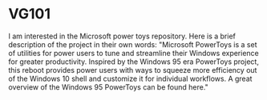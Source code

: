 # VG101
I am interested in the Microsoft power toys repository. Here is a brief description of the project in their own words: 
"Microsoft PowerToys is a set of utilities for power users to tune and streamline their Windows experience for greater productivity. Inspired by the Windows 95 era PowerToys project, this reboot provides power users with ways to squeeze more efficiency out of the Windows 10 shell and customize it for individual workflows. A great overview of the Windows 95 PowerToys can be found here."
